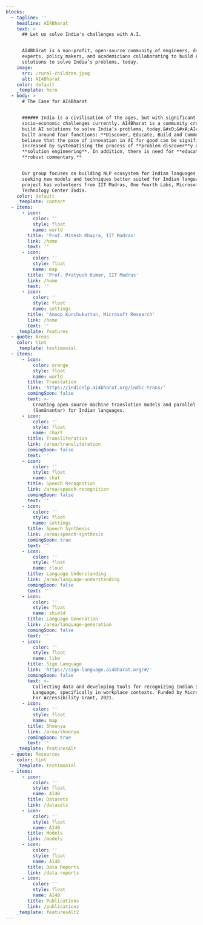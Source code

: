 ```yaml
---
blocks:
  - tagline: ''
    headline: AI4Bharat
    text: >
      ## Let us solve India's challenges with A.I.


      AI4Bhārat is a non-profit, open-source community of engineers, domain
      experts, policy makers, and academicians collaborating to build AI
      solutions to solve India’s problems, today.
    image:
      src: /rural-children.jpeg
      alt: AI4Bharat
    color: default
    _template: hero
  - body: >
      # The Case for AI4Bharat


      ###### India is a civilisation of the ages, but with significant
      socio-economic challenges currently. AI4Bharat is a community created to
      build AI solutions to solve India’s problems, today.&#xD;&#xA;AI4Bharat is
      built around four functions: **Discover, Educate, Build and Comment**. We
      believe that the pace of innovation in AI for good can be significantly
      increased by systematising the process of **problem discover**y and
      **solution engineering**. In addition, there is need for **education** and
      **robust commentary.**


      Our group focuses on building NLP ecosystem for Indian languages and
      seeking new models and techniques better suited for Indian languages. Our
      project has volunteers from IIT Madras, One Fourth Labs, Microsoft Search
      Technology Center India.
    color: default
    _template: content
  - items:
      - icon:
          color: ''
          style: float
          name: world
        title: 'Prof. Mitesh Khapra, IIT Madras'
        link: /home
        text: ''
      - icon:
          color: ''
          style: float
          name: map
        title: 'Prof. Pratyush Kumar, IIT Madras'
        link: /home
        text: ''
      - icon:
          color: ''
          style: float
          name: settings
        title: 'Anoop Kunchukuttan, Microsoft Research'
        link: /home
        text: ''
    _template: features
  - quote: Areas
    color: tint
    _template: testimonial
  - items:
      - icon:
          color: orange
          style: float
          name: world
        title: Translation
        link: 'https://indicnlp.ai4bharat.org/indic-trans/'
        comingSoon: false
        text: >-
          Creating open source machine translation models and parallel corpora
          (Samānantar) for Indian languages.
      - icon:
          color: ''
          style: float
          name: chart
        title: Transliteration
        link: /area/transliteration
        comingSoon: false
        text: ''
      - icon:
          color: ''
          style: float
          name: chat
        title: Speech Recognition
        link: /area/speech-recognition
        comingSoon: false
        text: ''
      - icon:
          color: ''
          style: float
          name: settings
        title: Speech Synthesis
        link: /area/speech-synthesis
        comingSoon: true
        text: ''
      - icon:
          color: ''
          style: float
          name: cloud
        title: Language Understanding
        link: /area/language-understanding
        comingSoon: false
        text: ''
      - icon:
          color: ''
          style: float
          name: shield
        title: Language Generation
        link: /area/language-generation
        comingSoon: false
        text: ''
      - icon:
          color: ''
          style: float
          name: like
        title: Sign Language
        link: 'https://sign-language.ai4bharat.org/#/'
        comingSoon: false
        text: >-
          Collecting data and developing tools for recognizing Indian Sign
          Language, specifically in workplace contexts. Funded by Microsoft's AI
          For Accessibility Grant, 2021.
      - icon:
          color: ''
          style: float
          name: map
        title: Shoonya
        link: /area/shoonya
        comingSoon: true
        text: ''
    _template: featuresAlt
  - quote: Resources
    color: tint
    _template: testimonial
  - items:
      - icon:
          color: ''
          style: float
          name: AI4B
        title: Datasets
        link: /datasets
      - icon:
          color: ''
          style: float
          name: AI4B
        title: Models
        link: /models
      - icon:
          color: ''
          style: float
          name: AI4B
        title: Data Reports
        link: /data-reports
      - icon:
          color: ''
          style: float
          name: AI4B
        title: Publications
        link: /publications
    _template: featuresAlt2
---
```


